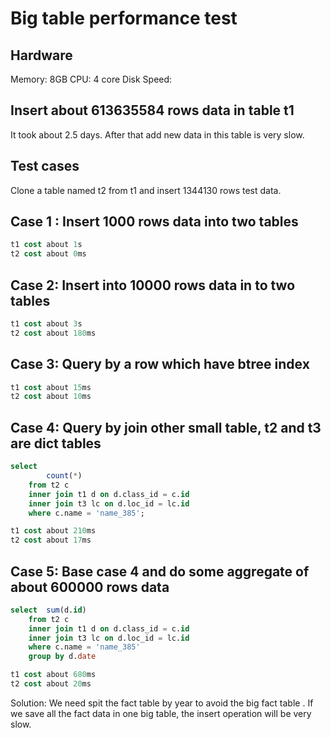 # Big table performance test

## Hardware
Memory: 8GB
CPU:    4 core
Disk Speed: 

## Insert about 613635584 rows data in table t1 
It took about 2.5 days. After that add new data in this table is very slow.

## Test cases
Clone a table named t2 from t1 and insert 1344130 rows test data.

## Case 1 : Insert 1000 rows data into two tables
```sql
t1 cost about 1s
t2 cost about 0ms
```

## Case 2: Insert into 10000 rows data in to two tables
```sql
t1 cost about 3s
t2 cost about 180ms
```

## Case 3: Query by a row which have btree index
```sql
t1 cost about 15ms
t2 cost about 10ms
```

## Case 4: Query by join other small table, t2 and t3 are dict tables
```sql
select 
        count(*)
    from t2 c 
    inner join t1 d on d.class_id = c.id
    inner join t3 lc on d.loc_id = lc.id
    where c.name = 'name_385'; 

t1 cost about 210ms
t2 cost about 17ms 
```
## Case 5: Base case 4 and do some aggregate of about 600000 rows data 
```sql
select  sum(d.id)
    from t2 c
    inner join t1 d on d.class_id = c.id
    inner join t3 lc on d.loc_id = lc.id
    where c.name = 'name_385'
    group by d.date

t1 cost about 680ms
t2 cost about 20ms
```

Solution:
We need spit the fact table by year to avoid the big fact table .
If we save all the fact data in one big table, the insert operation will be very slow.


